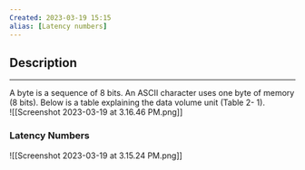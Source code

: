 ```yaml
---
Created: 2023-03-19 15:15
alias: [Latency numbers]
---
```

## Description
---

A byte is a sequence of 8 bits. An ASCII character uses one byte of memory (8 bits). Below is a table explaining the data volume unit (Table 2- 1).  
![[Screenshot 2023-03-19 at 3.16.46 PM.png]]

### Latency Numbers

 ![[Screenshot 2023-03-19 at 3.15.24 PM.png]]